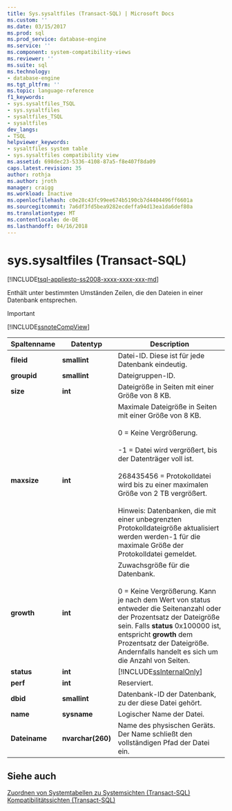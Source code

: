 ```yaml
---
title: Sys.sysaltfiles (Transact-SQL) | Microsoft Docs
ms.custom: ''
ms.date: 03/15/2017
ms.prod: sql
ms.prod_service: database-engine
ms.service: ''
ms.component: system-compatibility-views
ms.reviewer: ''
ms.suite: sql
ms.technology:
- database-engine
ms.tgt_pltfrm: ''
ms.topic: language-reference
f1_keywords:
- sys.sysaltfiles_TSQL
- sys.sysaltfiles
- sysaltfiles_TSQL
- sysaltfiles
dev_langs:
- TSQL
helpviewer_keywords:
- sysaltfiles system table
- sys.sysaltfiles compatibility view
ms.assetid: 698dec23-5336-4108-87a5-f8e407f8da09
caps.latest.revision: 35
author: rothja
ms.author: jroth
manager: craigg
ms.workload: Inactive
ms.openlocfilehash: c0e28c43fc99ee674b5190cb7d4404496ff6601a
ms.sourcegitcommit: 7a6df3fd5bea9282ecdeffa94d13ea1da6def80a
ms.translationtype: MT
ms.contentlocale: de-DE
ms.lasthandoff: 04/16/2018
---
```

# <a name="syssysaltfiles-transact-sql"></a>sys.sysaltfiles (Transact-SQL)
[!INCLUDE[tsql-appliesto-ss2008-xxxx-xxxx-xxx-md](../../includes/tsql-appliesto-ss2008-xxxx-xxxx-xxx-md.md)]

  Enthält unter bestimmten Umständen Zeilen, die den Dateien in einer Datenbank entsprechen.  
  
> [!IMPORTANT]  
>  [!INCLUDE[ssnoteCompView](../../includes/ssnotecompview-md.md)]  
  
|Spaltenname|Datentyp|Description|  
|-----------------|---------------|-----------------|  
|**fileid**|**smallint**|Datei-ID. Diese ist für jede Datenbank eindeutig.|  
|**groupid**|**smallint**|Dateigruppen-ID.|  
|**size**|**int**|Dateigröße in Seiten mit einer Größe von 8 KB.|  
|**maxsize**|**int**|Maximale Dateigröße in Seiten mit einer Größe von 8 KB.<br /><br /> 0 = Keine Vergrößerung.<br /><br /> -1 = Datei wird vergrößert, bis der Datenträger voll ist.<br /><br /> 268435456 = Protokolldatei wird bis zu einer maximalen Größe von 2 TB vergrößert.<br /><br /> Hinweis: Datenbanken, die mit einer unbegrenzten Protokolldateigröße aktualisiert werden werden-1 für die maximale Größe der Protokolldatei gemeldet.|  
|**growth**|**int**|Zuwachsgröße für die Datenbank.<br /><br /> 0 = Keine Vergrößerung. Kann je nach dem Wert von status entweder die Seitenanzahl oder der Prozentsatz der Dateigröße sein. Falls **status** 0x100000 ist, entspricht **growth** dem Prozentsatz der Dateigröße. Andernfalls handelt es sich um die Anzahl von Seiten.|  
|**status**|**int**|[!INCLUDE[ssInternalOnly](../../includes/ssinternalonly-md.md)]|  
|**perf**|**int**|Reserviert.|  
|**dbid**|**smallint**|Datenbank-ID der Datenbank, zu der diese Datei gehört.|  
|**name**|**sysname**|Logischer Name der Datei.|  
|**Dateiname**|**nvarchar(260)**|Name des physischen Geräts. Der Name schließt den vollständigen Pfad der Datei ein.|  
  
## <a name="see-also"></a>Siehe auch  
 [Zuordnen von Systemtabellen zu Systemsichten &#40;Transact-SQL&#41;](../../relational-databases/system-tables/mapping-system-tables-to-system-views-transact-sql.md)   
 [Kompatibilitätssichten &#40;Transact-SQL&#41;](~/relational-databases/system-compatibility-views/system-compatibility-views-transact-sql.md)  
  
  
